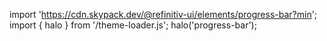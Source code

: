 <!--
type: template
name: progress-bar
-->

import 'https://cdn.skypack.dev/@refinitiv-ui/elements/progress-bar?min';
import { halo } from '/theme-loader.js';
halo('progress-bar');